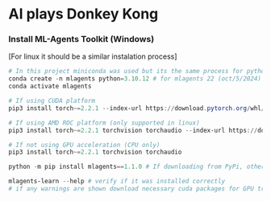 # AI plays Donkey Kong

### Install ML-Agents Toolkit (Windows)

[For linux it should be a similar instalation process]

```powershell
# In this project miniconda was used but its the same process for python venv
conda create -n mlagents python=3.10.12 # for mlagents 22 (oct/5/2024)
conda activate mlagents

# If using CUDA platform
pip3 install torch~=2.2.1 --index-url https://download.pytorch.org/whl/cu121

# If using AMD ROC platform (only supported in linux)
pip3 install torch~=2.2.1 torchvision torchaudio --index-url https://download.pytorch.org/whl/rocm6.2

# If not using GPU acceleration (CPU only)
pip3 install torch~=2.2.1 torchvision torchaudio

python -m pip install mlagents==1.1.0 # If downloading from PyPi, otherwise download it from the ML-Agents gh repo

mlagents-learn --help # verify if it was installed correctly
# if any warnings are shown download necessary cuda packages for GPU training
```
